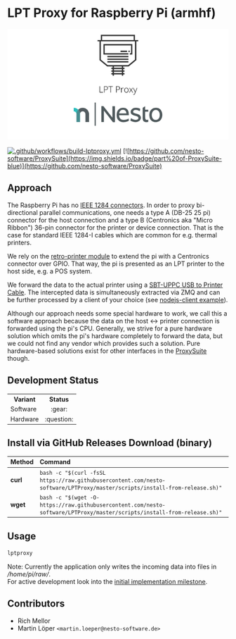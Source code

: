 LPT Proxy for Raspberry Pi (armhf)   
========

<p align="center">
  <img src=".github/imgs/project_logo.png">
</p>

[![.github/workflows/build-lptproxy.yml](https://github.com/nesto-software/LPTProxy/actions/workflows/build-lptproxy.yml/badge.svg)](https://github.com/nesto-software/LPTProxy/actions/workflows/build-lptproxy.yml)
[![https://github.com/nesto-software/ProxySuite](https://img.shields.io/badge/part%20of-ProxySuite-blue)](https://github.com/nesto-software/ProxySuite)

Approach
--------

The Raspberry Pi has no [IEEE 1284 connectors](https://en.wikipedia.org/wiki/IEEE_1284#IEEE_1284_connectors_and_cables). 
In order to proxy bi-directional parallel communications, one needs a type A (DB-25 25 pi) connector for the host connection and a type B (Centronics aka "Micro Ribbon") 36-pin connector for the printer or device connection. That is the case for standard IEEE 1284-I cables which are common for e.g. thermal printers.

We rely on the [retro-printer module](https://www.retroprinter.com/) to extend the pi with a Centronics connector over GPIO.
That way, the pi is presented as an LPT printer to the host side, e.g. a POS system.

We forward the data to the actual printer using a [SBT-UPPC USB to Printer Cable](https://www.sabrent.com/product/SBT-UPPC/usb-2-0-centronics-printer-cable-cn36m/). The intercepted data is simultaneously extracted via ZMQ and can be further processed by a client of your choice (see <a href="nodejs-client/">nodejs-client example</a>). 

Although our approach needs some special hardware to work, we call this a software approach because the data on the host <-> printer connection is forwarded using the pi's CPU. Generally, we strive for a pure hardware solution which omits the pi's hardware completely to forward the data, but we could not find any vendor which provides such a solution. Pure hardware-based solutions exist for other interfaces in the <a href="https://github.com/nesto-software/ProxySuite">ProxySuite</a> though.

Development Status
------
<table>

  <tr><th>Variant</th><th>Status</th></tr>
  <tr><td>Software</td><td align="center">:gear:</td></tr>
  <tr><td>Hardware</td><td align="center">:question:</td></tr>

</table>

Install via GitHub Releases Download (binary)
---------------------------------------------

| Method    | Command                                                                                           |
|:----------|:--------------------------------------------------------------------------------------------------|
| **curl**  | `bash -c "$(curl -fsSL https://raw.githubusercontent.com/nesto-software/LPTProxy/master/scripts/install-from-release.sh)"` |
| **wget**  | `bash -c "$(wget -O- https://raw.githubusercontent.com/nesto-software/LPTProxy/master/scripts/install-from-release.sh)"`   |

Usage
-----

```bash
lptproxy
```

Note: Currently the application only writes the incoming data into files in */home/pi/raw/*.   
For active development look into the [initial implementation milestone](https://github.com/nesto-software/LPTProxy/milestone/1).

Contributors
------------ 

- Rich Mellor
- Martin Löper `<martin.loeper@nesto-software.de>`
